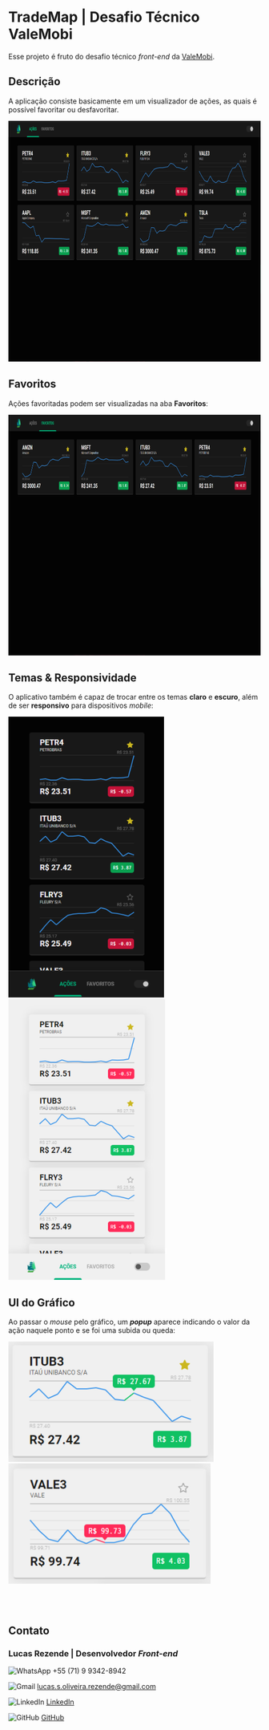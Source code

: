 # TradeMap | Desafio Técnico ValeMobi

Esse projeto é fruto do desafio técnico *front-end* da [ValeMobi](https://www.valemobi.com.br/).

## Descrição

A aplicação consiste basicamente em um visualizador de ações, as quais é possível favoritar ou desfavoritar.

<img alt="Tela inicial" src=".github/stocks-web-black.png" height="480px"/>

## Favoritos

Ações favoritadas podem ser visualizadas na aba **Favoritos**:

<img alt="Aba Favoritos" src=".github/favorites-web-black.png" height="480px"/>

## Temas & Responsividade

O aplicativo também é capaz de trocar entre os temas **claro** e **escuro**, além de ser **responsivo** para dispositivos *mobile*:

<img alt="Tema escuro mobile" src=".github/stocks-mobile-black.png" height="560px"/><img alt="Tema claro mobile" src=".github/stocks-mobile-white.png" height="560px"/>

## UI do Gráfico

Ao passar o *mouse* pelo gráfico, um ***popup*** aparece indicando o valor da ação naquele ponto e se foi uma subida ou queda:

<img alt="Popup de subida" src=".github/stock-white-up.png" height="240px"/><img alt="Popup de queda" src=".github/stock-white-down.png" height="240px"/>

<br/>
<br/>

## Contato

### **Lucas Rezende | Desenvolvedor *Front-end***

<img alt="WhatsApp" src="https://logodownload.org/wp-content/uploads/2015/04/whatsapp-logo-1.png" height="15px"/> +55 (71) 9 9342-8942

<img alt="Gmail" src="https://logodownload.org/wp-content/uploads/2018/03/gmail-logo-16.png" height="15px"/> lucas.s.oliveira.rezende@gmail.com

<img alt="LinkedIn" src="https://image.flaticon.com/icons/png/512/174/174857.png" height="15px"/> [LinkedIn](https://www.linkedin.com/in/lucas-rezende-b155a01b3/)

<img alt="GitHub" src="https://image.flaticon.com/icons/png/512/25/25231.png" height="15px"/> [GitHub](https://github.com/oLucasRez)

